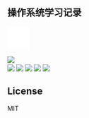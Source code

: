 ## 操作系统学习记录

<img src="/public/arcticons--nothing-system-service.png" width="50px"/>

<img src="https://img.shields.io/badge/%E6%93%8D%E4%BD%9C%E7%B3%BB%E7%BB%9F-6-green"><br/>
<a href="./01计算机系统概述/README.md"><img src="https://img.shields.io/badge/1%20%C2%B7%20%E6%93%8D%E4%BD%9C%E7%B3%BB%E7%BB%9F%E6%A6%82%E8%BF%B0-green"></a> <a href="./02进程管理/README.md"><img src="https://img.shields.io/badge/2%20%C2%B7%20%E8%BF%9B%E7%A8%8B%E7%AE%A1%E7%90%86-green"></a> <a href="./03内存管理/README.md"><img src="https://img.shields.io/badge/3%20%C2%B7%20%E5%86%85%E5%AD%98%E7%AE%A1%E7%90%86-green"></a> <a href="./04文件管理/README.md"><img src="https://img.shields.io/badge/4%20%C2%B7%20%E6%96%87%E4%BB%B6%E7%AE%A1%E7%90%86-green"></a> <a href="./05输入输出管理/README.md"><img src="https://img.shields.io/badge/5%20%C2%B7%20%E8%BE%93%E5%85%A5%E8%BE%93%E5%87%BA%E7%AE%A1%E7%90%86-green·"></a>


## License
MIT
